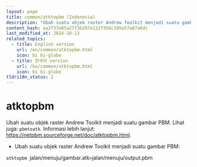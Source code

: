```yaml
---
layout: page
title: common/atktopbm (Indonesia)
description: "Ubah suatu objek raster Andrew Toolkit menjadi suatu gambar PBM."
content_hash: aa3f37e85a27f3b287e122f356c105e57a67a6dc
last_modified_at: 2024-10-13
related_topics:
  - title: English version
    url: /en/common/atktopbm.html
    icon: bi bi-globe
  - title: 한국어 version
    url: /ko/common/atktopbm.html
    icon: bi bi-globe
tldri18n_status: 2
---
```

# atktopbm

Ubah suatu objek raster Andrew Toolkit menjadi suatu gambar PBM.
Lihat juga: `pbmtoatk`.
Informasi lebih lanjut: <https://netpbm.sourceforge.net/doc/atktopbm.html>.

- Ubah suatu objek raster Andrew Toolkit menjadi suatu gambar PBM:

`atktopbm `<span class="tldr-var badge badge-pill bg-dark-lm bg-white-dm text-white-lm text-dark-dm font-weight-bold">jalan/menuju/gambar.atk</span>` > `<span class="tldr-var badge badge-pill bg-dark-lm bg-white-dm text-white-lm text-dark-dm font-weight-bold">jalan/menuju/output.pbm</span>
